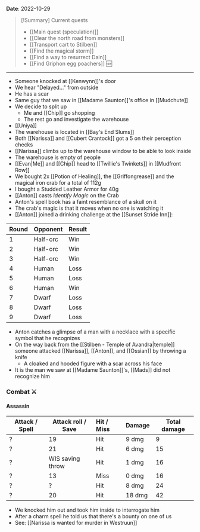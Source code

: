 **Date**: 2022-10-29

> [!Summary] Current quests
> - [[Main quest (speculation)]]
> - [[Clear the north road from monsters]]
> - [[Transport cart to Stilben]]
> - [[Find the magical storm]]
> - [[Find a way to resurrect Dain]]
> - [[Find Griphon egg poachers]] 🆕

---
- Someone knocked at [[Kenwynn]]'s door
- We hear "Delayed..." from outside
- He has a scar
- Same guy that we saw in [[Madame Saunton]]'s office in [[Mudchute]]
- We decide to split up
	- Me and [[Chip]] go shopping
	- The rest go and investigate the warehouse
- [[Uniya]]
- The warehouse is located in [[Bay's End Slums]]
- Both [[Narissa]] and [[Cubert Crantock]] got a 5 on their perception checks
- [[Narissa]] climbs up to the warehouse window to be able to look inside
- The warehouse is empty of people
- [[Evan|Me]] and [[Chip]] head to [[Twillie's Twinkets]] in [[Mudfront Row]]
- We bought 2x [[Potion of Healing]], the [[Griffongrease]] and the magical iron crab for a total of 112g
- I bought a Studded Leather Armor for 40g
- [[Anton]] casts _Identify Magic_ on the Crab
- Anton's spell book has a faint resemblance of a skull on it
- The crab's magic is that it moves when no one is watching it
- [[Anton]] joined a drinking challenge at the [[Sunset Stride Inn]]:

| Round | Opponent | Result |
| ----- | -------- | ------ |
| 1     | Half-orc | Win    |
| 2     | Half-orc | Win    |
| 3     | Half-orc | Win    |
| 4     | Human    | Loss   |
| 5     | Human    | Loss   |
| 6     | Human    | Win    |
| 7     | Dwarf    | Loss   |
| 8     | Dwarf    | Loss   |
| 9     | Dwarf    | Loss   |

- Anton catches a glimpse of a man with a necklace with a specific symbol that he recognizes
- On the way back from the [[Stilben - Temple of Avandra|temple]] someone attacked [[Narissa]], [[Anton]], and [[Ossian]] by throwing a knife
	- A cloaked and hooded figure with a scar across his face
- It is the man we saw at [[Madame Saunton]]'s, [[Mads]] did not recognize him
### Combat ⚔

#### Assassin

| Attack / Spell | Attack roll / Save | Hit / Miss | Damage | Total damage |
| -------------- | ------------------ | :--------- | ------ | ------------ |
| ?              | 19                 | Hit        | 9 dmg  | 9            |
| ?              | 21                 | Hit        | 6 dmg  | 15           |
| ?              | WIS saving throw   | Hit        | 1 dmg  | 16           |
| ?              | 13                 | Miss       | 0 dmg  | 16           |
| ?              | ?                  | Hit        | 8 dmg  | 24           |
| ?              | 20                 | Hit        | 18 dmg | 42           |

- We knocked him out and took him inside to interrogate him
- After a charm spell he told us that there's a bounty on one of us
- See: [[Narissa is wanted for murder in Westruun]]